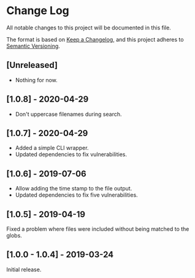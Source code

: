 # Change Log
All notable changes to this project will be documented in this file.

The format is based on [Keep a Changelog](https://keepachangelog.com/en/1.0.0/),
and this project adheres to [Semantic Versioning](https://semver.org/spec/v2.0.0.html).

## [Unreleased]

* Nothing for now.

## [1.0.8] - 2020-04-29

* Don't uppercase filenames during search.

## [1.0.7] - 2020-04-29

* Added a simple CLI wrapper.
* Updated dependencies to fix vulnerabilities.

## [1.0.6] - 2019-07-06

* Allow adding the time stamp to the file output.
* Updated dependencies to fix five vulnerabilities.

## [1.0.5] - 2019-04-19

Fixed a problem where files were included without being matched to the globs.

## [1.0.0 - 1.0.4] - 2019-03-24

Initial release.

